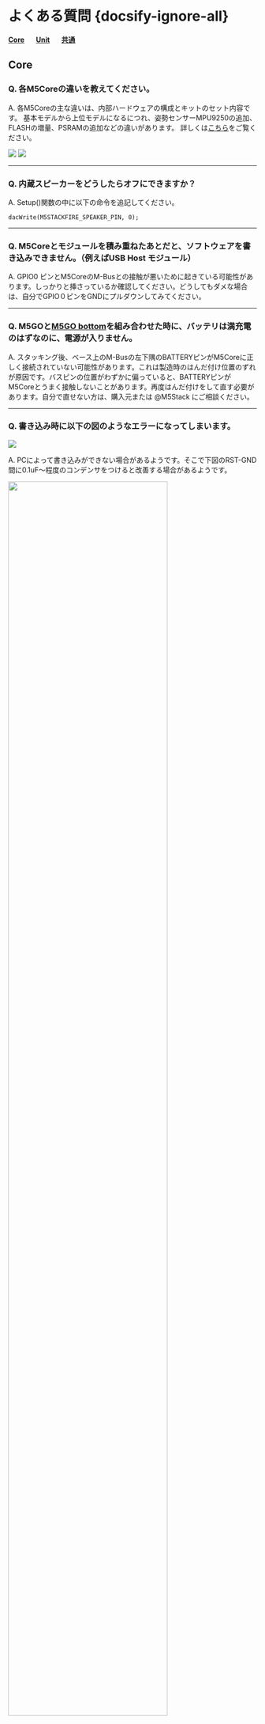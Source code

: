 # よくある質問 {docsify-ignore-all}

**[Core](#Core)**&nbsp;&nbsp;&nbsp;&nbsp;&nbsp;&nbsp;**[Unit](#Unit)**&nbsp;&nbsp;&nbsp;&nbsp;&nbsp;&nbsp;**[共通](#共通)**

## Core

### Q. 各M5Coreの違いを教えてください。

A. 各M5Coreの主な違いは、内部ハードウェアの構成とキットのセット内容です。 基本モデルから上位モデルになるにつれ、姿勢センサーMPU9250の追加、FLASHの増量、PSRAMの追加などの違いがあります。 詳しくは[こちら](https://github.com/m5stack/M5-Schematic/blob/master/Core/hardware_difference_between_cores_ja.md)をご覧ください。

<img src="https://m5stack.oss-cn-shenzhen.aliyuncs.com/image/m5-docs_table/core_comparison/core_main_comparison_04_ja.png">

<img src="https://m5stack.oss-cn-shenzhen.aliyuncs.com/image/m5-docs_table/core_comparison/core_main_comparison_05_ja.png">

---

### Q. 内蔵スピーカーをどうしたらオフにできますか？

A. Setup()関数の中に以下の命令を追記してください。

```arduino
dacWrite(M5STACKFIRE_SPEAKER_PIN, 0);
```

---

### Q. M5Coreとモジュールを積み重ねたあとだと、ソフトウェアを書き込みできません。（例えばUSB Host モジュール）

A. GPIO0 ピンとM5CoreのM-Busとの接触が悪いために起きている可能性があります。しっかりと挿さっているか確認してください。どうしてもダメな場合は、自分でGPIO０ピンをGNDにプルダウンしてみてください。

---

### Q. M5GOと[M5GO bottom](ja/base/m5go_bottom)を組み合わせた時に、バッテリは満充電のはずなのに、電源が入りません。

A. スタッキング後、ベース上のM-Busの左下隅のBATTERYピンがM5Coreに正しく接続されていない可能性があります。これは製造時のはんだ付け位置のずれが原因です。バスピンの位置がわずかに偏っていると、BATTERYピンがM5Coreとうまく接触しないことがあります。再度はんだ付けをして直す必要があります。自分で直せない方は、購入元または @M5Stack にご相談ください。

---

### Q. 書き込み時に以下の図のようなエラーになってしまいます。

<img src="assets/img/faq/faq_03.png">

A. PCによって書き込みができない場合があるようです。そこで下図のRST-GND間に0.1uF〜程度のコンデンサをつけると改善する場合があるようです。

<img src="assets/img/faq/faq_05.png" width="80%" height="80%">

<img src="assets/img/faq/faq_06.png" width="80%" height="80%">

---

### Q. ESP32で取り扱いに注意しないといけないピンはありますか？

A. GPIO34-39までは入力専用です。出力には使用できません。その他は入出力に使用できます。

---

### Q. M5Stick Gray（MPU9250あり）で工場出荷時のファームウェアを起動し、ボタンAを押すとNoと表示されますが、これはMPU9250がないということですか？

A. 再起動してみてください。認識されるはずです。

## Unit

### Q. M5Stack向けの各カメラの違いはなんですか？

A. 各カメラの主な違いは、いくつかのピンの位置(OV2640-SIOD、OV2640-VSYNC, GROVEポート)、 レンズタイプ、 PSRAMの有無があります。詳しくは[こちら](https://shimo.im/sheets/gP96C8YTdyjGgKQC/09fd4)をご覧ください。

<img src="https://m5stack.oss-cn-shenzhen.aliyuncs.com/image/m5-docs_table/camera_comparison/camera_comparison_ja.png">

### Q. WiFiを用いて、カメラの画像をスマートフォンに送信できますが、どの程度の距離まで大丈夫ですか？

A. M5Cameraで実験したところ、室内では約20メートルでした。

## 共通

### Q. USB Type-C ケーブルに表裏はありますか？

A. 仕様上は表裏の区別はありませんが、たまに接触が悪い場合があるようです。その場合は表裏を逆に差し替えてみてください。

---

### Q. ArduinoでI2Cがうまく動きません。

A. Arduino IDEのボードマネージャから最新のesp32ライブラリ(>=1.0.1)を導入してください。

---

### Q. UIFlowのソースは公開されていますか？

A. 現在公開はされていません。もしかしたら将来公開されるかもしれません。

---

### Q. XXX の使い方がわかりません。

A. Twitterで [@M5Stack](https://twitter.com/M5Stack) 宛てにメッセージをお送りください。

---

### Q. 買った時から XXX が壊れています。

A. お買い求め担ったお店にお問い合わせいただくか、またはTwitterで [@M5Stack](https://twitter.com/M5Stack) 宛てにメッセージをお送りください。
